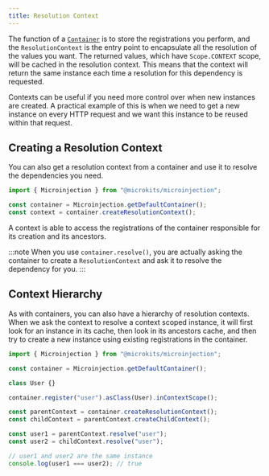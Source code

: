 ```yaml
---
title: Resolution Context
---
```


The function of a [`Container`](containers) is to store the registrations you perform, and the `ResolutionContext` is the entry point to encapsulate all the resolution of the values you want. The returned values, which have `Scope.CONTEXT` scope, will be cached in the resolution context. This means that the context will return the same instance each time a resolution for this dependency is requested.

Contexts can be useful if you need more control over when new instances are created. A practical example of this is when we need to get a new instance on every HTTP request and we want this instance to be reused within that request.

## Creating a Resolution Context

You can also get a resolution context from a container and use it to resolve the dependencies you need. 

```typescript
import { Microinjection } from "@microkits/microinjection";

const container = Microinjection.getDefaultContainer();
const context = container.createResolutionContext();
```

A context is able to access the registrations of the container responsible for its creation and its ancestors.

:::note
When you use `container.resolve()`, you are actually asking the container to create a `ResolutionContext` and ask it to resolve the dependency for you. 
:::

## Context Hierarchy

As with containers, you can also have a hierarchy of resolution contexts. When we ask the context to resolve a context scoped instance, it will first look for an instance in its cache, then look in its ancestors cache, and then try to create a new instance using existing registrations in the container.

```typescript
import { Microinjection } from "@microkits/microinjection";

const container = Microinjection.getDefaultContainer();

class User {}

container.register("user").asClass(User).inContextScope();

const parentContext = container.createResolutionContext();
const childContext = parentContext.createChildContext();

const user1 = parentContext.resolve("user");
const user2 = childContext.resolve("user");

// user1 and user2 are the same instance
console.log(user1 === user2); // true

```